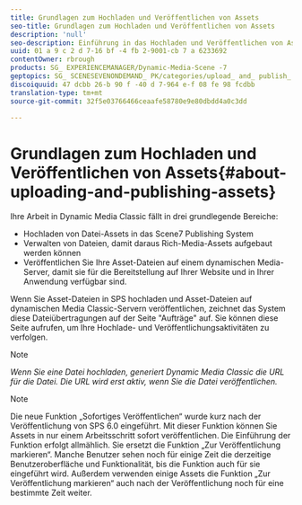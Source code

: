 ```yaml
---
title: Grundlagen zum Hochladen und Veröffentlichen von Assets
seo-title: Grundlagen zum Hochladen und Veröffentlichen von Assets
description: 'null'
seo-description: Einführung in das Hochladen und Veröffentlichen von Assets in Dynamic Media Classic
uuid: 01 a 9 c 2 d 7-16 bf -4 fb 2-9001-cb 7 a 6233692
contentOwner: rbrough
products: SG_ EXPERIENCEMANAGER/Dynamic-Media-Scene -7
geptopics: SG_ SCENESEVENONDEMAND_ PK/categories/upload_ and_ publish_ assets
discoiquuid: 47 dcbb 26-b 90 f -40 d 7-964 e-f 08 fe 98 fcdbb
translation-type: tm+mt
source-git-commit: 32f5e03766466ceaafe58780e9e80dbdd4a0c3dd

---
```



# Grundlagen zum Hochladen und Veröffentlichen von Assets{#about-uploading-and-publishing-assets}

Ihre Arbeit in Dynamic Media Classic fällt in drei grundlegende Bereiche:

* Hochladen von Datei-Assets in das Scene7 Publishing System
* Verwalten von Dateien, damit daraus Rich-Media-Assets aufgebaut werden können
* Veröffentlichen Sie Ihre Asset-Dateien auf einem dynamischen Media-Server, damit sie für die Bereitstellung auf Ihrer Website und in Ihrer Anwendung verfügbar sind.

Wenn Sie Asset-Dateien in SPS hochladen und Asset-Dateien auf dynamischen Media Classic-Servern veröffentlichen, zeichnet das System diese Dateiübertragungen auf der Seite "Aufträge" auf. Sie können diese Seite aufrufen, um Ihre Hochlade- und Veröffentlichungsaktivitäten zu verfolgen.

>[!NOTE]
>
>*Wenn Sie eine Datei hochladen, generiert Dynamic Media Classic die URL für die Datei. Die URL wird erst aktiv, wenn Sie die Datei veröffentlichen.*

>[!NOTE]
>
>Die neue Funktion „Sofortiges Veröffentlichen“ wurde kurz nach der Veröffentlichung von SPS 6.0 eingeführt. Mit dieser Funktion können Sie Assets in nur einem Arbeitsschritt sofort veröffentlichen. Die Einführung der Funktion erfolgt allmählich. Sie ersetzt die Funktion „Zur Veröffentlichung markieren“. Manche Benutzer sehen noch für einige Zeit die derzeitige Benutzeroberfläche und Funktionalität, bis die Funktion auch für sie eingeführt wird. Außerdem verwenden einige Assets die Funktion „Zur Veröffentlichung markieren“ auch nach der Veröffentlichung noch für eine bestimmte Zeit weiter.
